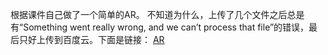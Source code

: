根据课件自己做了一个简单的AR。
不知道为什么，上传了几个文件之后总是有“Something went really wrong, and we can’t process that file”的错误，最后只好上传到百度云。下面是链接：
[AR](https://pan.baidu.com/s/1fEyZNssAk4gR2d08pV9jjQ)
